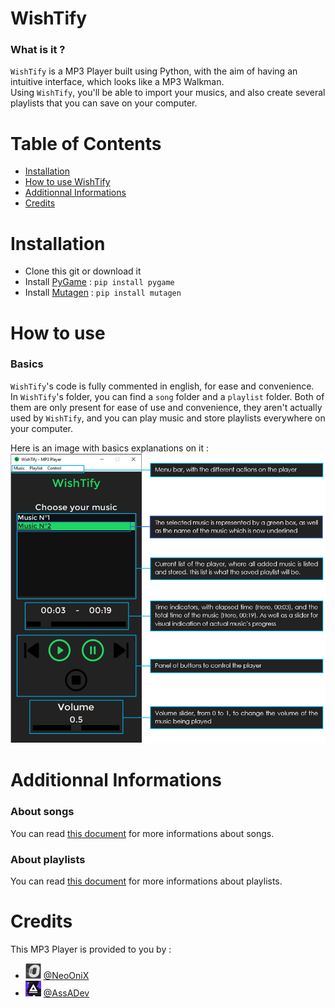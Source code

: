 # WishTify
### What is it ?

`WishTify` is a MP3 Player built using Python, with the aim of having an intuitive interface, which looks like a MP3 Walkman.  
Using `WishTify`, you'll be able to import your musics, and also create several playlists that you can save on your computer.

# Table of Contents
- [Installation](#Installation)
- [How to use WishTify](#How-to-use)
- [Additionnal Informations](#Additionnal-Informations)
- [Credits](#Credits)

# Installation
- Clone this git or download it
- Install [PyGame](https://www.pygame.org/) : `pip install pygame`
- Install [Mutagen](https://mutagen.readthedocs.io/en/latest/) : `pip install mutagen`

# How to use

### Basics

`WishTify`'s code is fully commented in english, for ease and convenience.  
In `WishTify`'s folder, you can find a `song` folder and a `playlist` folder. Both of them are only present for ease of use and convenience, they aren't actually used by `WishTify`, and you can play music and store playlists everywhere on your computer.

Here is an image with basics explanations on it :
<img src="img/markdown/howtouse.png">

# Additionnal Informations
### About songs
You can read [this document](song/Song.md) for more informations about songs.
### About playlists
You can read [this document](playlist/Playlist.md) for more informations about playlists.

# Credits
This MP3 Player is provided to you by :  
- <img width="25px" src="img/markdown/onix.png"> [@NeoOniX](https://github.com/NeoOniX)
- <img width="25px" src="img/markdown/assa.png"> [@AssADev](https://github.com/AssADev)
